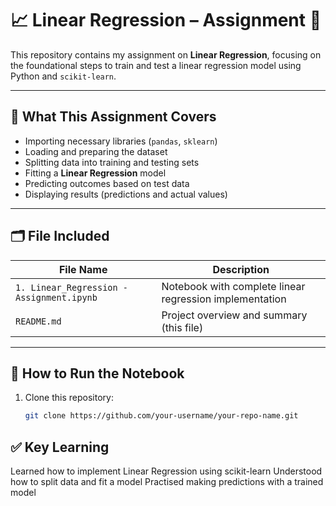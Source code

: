 # 📈 Linear Regression – Assignment 🧠

This repository contains my assignment on **Linear Regression**, focusing on the foundational steps to train and test a linear regression model using Python and `scikit-learn`.

---

## 📘 What This Assignment Covers

- Importing necessary libraries (`pandas`, `sklearn`)
- Loading and preparing the dataset
- Splitting data into training and testing sets
- Fitting a **Linear Regression** model
- Predicting outcomes based on test data
- Displaying results (predictions and actual values)

---

## 🗂️ File Included

| File Name                               | Description                                |
|----------------------------------------|--------------------------------------------|
| `1. Linear_Regression - Assignment.ipynb` | Notebook with complete linear regression implementation |
| `README.md`                             | Project overview and summary (this file)   |

---

## 🚀 How to Run the Notebook

1. Clone this repository:
   ```bash
   git clone https://github.com/your-username/your-repo-name.git


## ✅ Key Learning
Learned how to implement Linear Regression using scikit-learn
Understood how to split data and fit a model
Practised making predictions with a trained model

